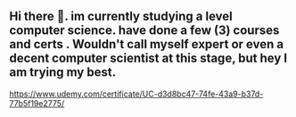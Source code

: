 ## Hi there 👋. im currently studying a level computer science. have done a few (3) courses and certs . Wouldn't call myself expert or even a decent computer scientist at this stage, but hey I am trying my best.

https://www.udemy.com/certificate/UC-d3d8bc47-74fe-43a9-b37d-77b5f19e2775/
